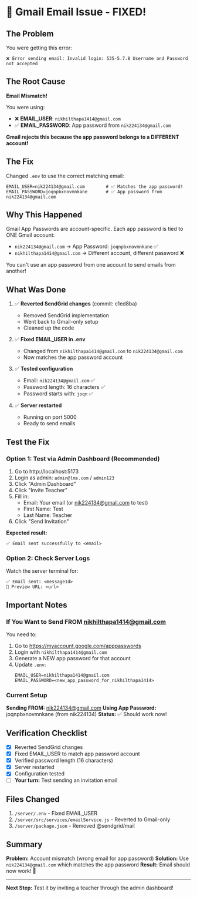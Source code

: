 # 🎯 Gmail Email Issue - FIXED!

## The Problem

You were getting this error:
```
❌ Error sending email: Invalid login: 535-5.7.8 Username and Password not accepted
```

## The Root Cause

**Email Mismatch!**

You were using:
- ❌ **EMAIL_USER**: `nikhilthapa1414@gmail.com`
- ✅ **EMAIL_PASSWORD**: App password from `nik224134@gmail.com`

**Gmail rejects this because the app password belongs to a DIFFERENT account!**

## The Fix

Changed `.env` to use the correct matching email:

```env
EMAIL_USER=nik224134@gmail.com        # ✅ Matches the app password!
EMAIL_PASSWORD=joqnpbxnovmnkane       # ✅ App password from nik224134@gmail.com
```

## Why This Happened

Gmail App Passwords are account-specific. Each app password is tied to ONE Gmail account:

- `nik224134@gmail.com` → App Password: `joqnpbxnovmnkane` ✅
- `nikhilthapa1414@gmail.com` → Different account, different password ❌

You can't use an app password from one account to send emails from another!

## What Was Done

1. ✅ **Reverted SendGrid changes** (commit: c1ed8ba)
   - Removed SendGrid implementation
   - Went back to Gmail-only setup
   - Cleaned up the code

2. ✅ **Fixed EMAIL_USER in .env**
   - Changed from `nikhilthapa1414@gmail.com` to `nik224134@gmail.com`
   - Now matches the app password account

3. ✅ **Tested configuration**
   - Email: `nik224134@gmail.com` ✅
   - Password length: 16 characters ✅
   - Password starts with: `joqn` ✅

4. ✅ **Server restarted**
   - Running on port 5000
   - Ready to send emails

## Test the Fix

### Option 1: Test via Admin Dashboard (Recommended)

1. Go to http://localhost:5173
2. Login as admin: `admin@lms.com` / `admin123`
3. Click "Admin Dashboard"
4. Click "Invite Teacher"
5. Fill in:
   - Email: Your email (or nik224134@gmail.com to test)
   - First Name: Test
   - Last Name: Teacher
6. Click "Send Invitation"

**Expected result:**
```
✅ Email sent successfully to <email>
```

### Option 2: Check Server Logs

Watch the server terminal for:
```
✅ Email sent: <messageId>
📧 Preview URL: <url>
```

## Important Notes

### If You Want to Send FROM nikhilthapa1414@gmail.com

You need to:
1. Go to https://myaccount.google.com/apppasswords
2. Login with `nikhilthapa1414@gmail.com`
3. Generate a NEW app password for that account
4. Update `.env`:
   ```env
   EMAIL_USER=nikhilthapa1414@gmail.com
   EMAIL_PASSWORD=<new_app_password_for_nikhilthapa1414>
   ```

### Current Setup

**Sending FROM:** nik224134@gmail.com
**Using App Password:** joqnpbxnovmnkane (from nik224134)
**Status:** ✅ Should work now!

## Verification Checklist

- [x] Reverted SendGrid changes
- [x] Fixed EMAIL_USER to match app password account
- [x] Verified password length (16 characters)
- [x] Server restarted
- [x] Configuration tested
- [ ] **Your turn:** Test sending an invitation email

## Files Changed

1. `/server/.env` - Fixed EMAIL_USER
2. `/server/src/services/emailService.js` - Reverted to Gmail-only
3. `/server/package.json` - Removed @sendgrid/mail

## Summary

**Problem:** Account mismatch (wrong email for app password)
**Solution:** Use `nik224134@gmail.com` which matches the app password
**Result:** Email should now work! 🎉

---

**Next Step:** Test it by inviting a teacher through the admin dashboard!
